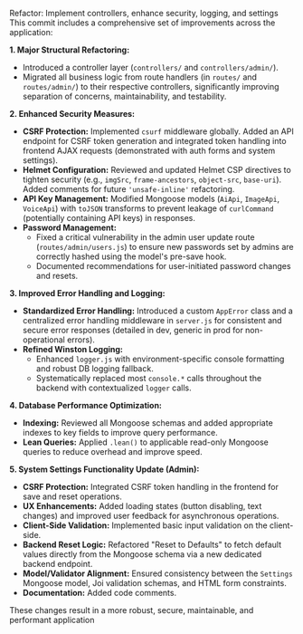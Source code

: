 Refactor: Implement controllers, enhance security, logging, and settings
This commit includes a comprehensive set of improvements across the application:

**1. Major Structural Refactoring:**
- Introduced a controller layer (`controllers/` and `controllers/admin/`).
- Migrated all business logic from route handlers (in `routes/` and `routes/admin/`) to their respective controllers, significantly improving separation of concerns, maintainability, and testability.

**2. Enhanced Security Measures:**
- **CSRF Protection:** Implemented `csurf` middleware globally. Added an API endpoint for CSRF token generation and integrated token handling into frontend AJAX requests (demonstrated with auth forms and system settings).
- **Helmet Configuration:** Reviewed and updated Helmet CSP directives to tighten security (e.g., `imgSrc`, `frame-ancestors`, `object-src`, `base-uri`). Added comments for future `'unsafe-inline'` refactoring.
- **API Key Management:** Modified Mongoose models (`AiApi`, `ImageApi`, `VoiceApi`) with `toJSON` transforms to prevent leakage of `curlCommand` (potentially containing API keys) in responses.
- **Password Management:**
    - Fixed a critical vulnerability in the admin user update route (`routes/admin/users.js`) to ensure new passwords set by admins are correctly hashed using the model's pre-save hook.
    - Documented recommendations for user-initiated password changes and resets.

**3. Improved Error Handling and Logging:**
- **Standardized Error Handling:** Introduced a custom `AppError` class and a centralized error handling middleware in `server.js` for consistent and secure error responses (detailed in dev, generic in prod for non-operational errors).
- **Refined Winston Logging:**
    - Enhanced `logger.js` with environment-specific console formatting and robust DB logging fallback.
    - Systematically replaced most `console.*` calls throughout the backend with contextualized `logger` calls.

**4. Database Performance Optimization:**
- **Indexing:** Reviewed all Mongoose schemas and added appropriate indexes to key fields to improve query performance.
- **Lean Queries:** Applied `.lean()` to applicable read-only Mongoose queries to reduce overhead and improve speed.

**5. System Settings Functionality Update (Admin):**
- **CSRF Protection:** Integrated CSRF token handling in the frontend for save and reset operations.
- **UX Enhancements:** Added loading states (button disabling, text changes) and improved user feedback for asynchronous operations.
- **Client-Side Validation:** Implemented basic input validation on the client-side.
- **Backend Reset Logic:** Refactored "Reset to Defaults" to fetch default values directly from the Mongoose schema via a new dedicated backend endpoint.
- **Model/Validator Alignment:** Ensured consistency between the `Settings` Mongoose model, Joi validation schemas, and HTML form constraints.
- **Documentation:** Added code comments.

These changes result in a more robust, secure, maintainable, and performant application
